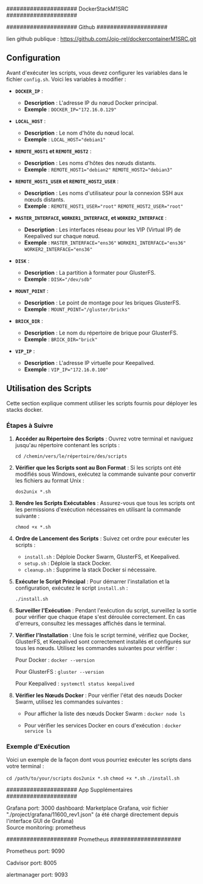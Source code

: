 ##################### DockerStackM1SRC #####################
 
##################### Github #####################

lien github publique : https://github.com/Jojo-rel/dockercontainerM1SRC.git

## Configuration

Avant d'exécuter les scripts, vous devez configurer les variables dans le fichier `config.sh`. Voici les variables à modifier :

- **`DOCKER_IP`** : 
  - **Description** : L'adresse IP du nœud Docker principal.
  - **Exemple** : `DOCKER_IP="172.16.0.129"`

- **`LOCAL_HOST`** : 
  - **Description** : Le nom d'hôte du nœud local.
  - **Exemple** : `LOCAL_HOST="debian1"`

- **`REMOTE_HOST1` et `REMOTE_HOST2`** : 
  - **Description** : Les noms d'hôtes des nœuds distants.
  - **Exemple** :
    `REMOTE_HOST1="debian2"`
    `REMOTE_HOST2="debian3"`

- **`REMOTE_HOST1_USER` et `REMOTE_HOST2_USER`** : 
  - **Description** : Les noms d'utilisateur pour la connexion SSH aux nœuds distants.
  - **Exemple** :
    `REMOTE_HOST1_USER="root"`
    `REMOTE_HOST2_USER="root"`

- **`MASTER_INTERFACE`, `WORKER1_INTERFACE`, et `WORKER2_INTERFACE`** : 
  - **Description** : Les interfaces réseau pour les VIP (Virtual IP) de Keepalived sur chaque nœud.
  - **Exemple** :
    `MASTER_INTERFACE="ens36"`
    `WORKER1_INTERFACE="ens36"`
    `WORKER2_INTERFACE="ens36"`

- **`DISK`** : 
  - **Description** : La partition à formater pour GlusterFS.
  - **Exemple** : `DISK="/dev/sdb"`

- **`MOUNT_POINT`** : 
  - **Description** : Le point de montage pour les briques GlusterFS.
  - **Exemple** : `MOUNT_POINT="/gluster/bricks"`

- **`BRICK_DIR`** : 
  - **Description** : Le nom du répertoire de brique pour GlusterFS.
  - **Exemple** : `BRICK_DIR="brick"`

- **`VIP_IP`** : 
  - **Description** : L'adresse IP virtuelle pour Keepalived.
  - **Exemple** : `VIP_IP="172.16.0.100"`

## Utilisation des Scripts

Cette section explique comment utiliser les scripts fournis pour déployer les stacks docker.

### Étapes à Suivre

1. **Accéder au Répertoire des Scripts** :
   Ouvrez votre terminal et naviguez jusqu'au répertoire contenant les scripts :

   `cd /chemin/vers/le/répertoire/des/scripts`

2. **Vérifier que les Scripts sont au Bon Format** :
   Si les scripts ont été modifiés sous Windows, exécutez la commande suivante pour convertir les fichiers au format Unix :

   `dos2unix *.sh`

3. **Rendre les Scripts Exécutables** :
   Assurez-vous que tous les scripts ont les permissions d'exécution nécessaires en utilisant la commande suivante :

   `chmod +x *.sh`

4. **Ordre de Lancement des Scripts** :
   Suivez cet ordre pour exécuter les scripts :
   - `install.sh` : Déploie Docker Swarm, GlusterFS, et Keepalived.
   - `setup.sh` : Déploie la stack Docker.
   - `cleanup.sh` : Supprime la stack Docker si nécessaire.

5. **Exécuter le Script Principal** :
   Pour démarrer l'installation et la configuration, exécutez le script `install.sh` :

   `./install.sh`

6. **Surveiller l'Exécution** :
   Pendant l'exécution du script, surveillez la sortie pour vérifier que chaque étape s'est déroulée correctement. En cas d'erreurs, consultez les messages affichés dans le terminal.

7. **Vérifier l'Installation** :
   Une fois le script terminé, vérifiez que Docker, GlusterFS, et Keepalived sont correctement installés et configurés sur tous les nœuds. Utilisez les commandes suivantes pour vérifier :

   Pour Docker :
   `docker --version`

   Pour GlusterFS :
   `gluster --version`

   Pour Keepalived :
   `systemctl status keepalived`

8. **Vérifier les Nœuds Docker** :
   Pour vérifier l'état des nœuds Docker Swarm, utilisez les commandes suivantes :

   - Pour afficher la liste des nœuds Docker Swarm :
     `docker node ls`

   - Pour vérifier les services Docker en cours d'exécution :
     `docker service ls`

### Exemple d'Exécution

Voici un exemple de la façon dont vous pourriez exécuter les scripts dans votre terminal :

   `cd /path/to/your/scripts`
   `dos2unix *.sh`
   `chmod +x *.sh`
   `./install.sh`

##################### App Supplémentaires #####################

Grafana 
  port: 3000
  dashboard: Marketplace Grafana, voir fichier "./project/grafana/11600_rev1.json" (a été chargé directement depuis l'interface GUI de Grafana)      
  Source monitoring: prometheus

##################### Prometheus #####################

Prometheus
  port: 9090
  
Cadvisor
  port: 8005
  
alertmanager 
  port: 9093
